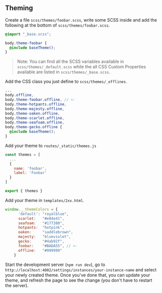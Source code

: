 ## Theming

Create a file `scss/themes/foobar.scss`, write some SCSS inside and add the following at the bottom of `scss/themes/foobar.scss`.
```scss
@import "_base.scss";

body.theme-foobar {
  @include baseTheme();
}
```

> Note: You can find all the SCSS variables available in `scss/themes/_default.scss` while the all CSS Custom Properties available are listed in `scss/themes/_base.scss`.

Add the CSS class you just define to `scss/themes/_offlines`.
```scss
...
body.offline,
body.theme-foobar.offline, // <-
body.theme-hotpants.offline,
body.theme-majesty.offline,
body.theme-oaken.offline,
body.theme-scarlet.offline,
body.theme-seafoam.offline,
body.theme-gecko.offline {
  @include baseTheme();
}

```

Add your theme to `routes/_static/themes.js`
```js
const themes = [
  ...
  {
    name: 'foobar',
    label: 'Foobar'
  }
]

export { themes }
```

Add your theme in `templates/2xx.html`.
```js
window.__themeColors = {
      'default': "royalblue",
      scarlet:   "#e04e41",
      seafoam:   "#177380",
      hotpants:  "hotpink",
      oaken:     "saddlebrown",
      majesty:   "blueviolet",
      gecko:     "#4ab92f",
      foobar:    "#BADA55", // <-
      offline:   "#999999"
    }
```

Start the development server (`npm run dev`), go to `http://localhost:4002/settings/instances/your-instance-name` and select your newly created theme. Once you've done that, you can update your theme, and refresh the page to see the change (you don't have to restart the server).
